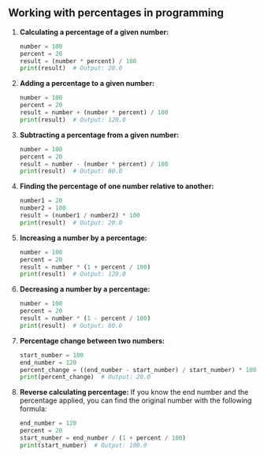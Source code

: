 ## Working with percentages in programming

1. **Calculating a percentage of a given number:**
   ```python
   number = 100
   percent = 20
   result = (number * percent) / 100
   print(result)  # Output: 20.0
   ```

2. **Adding a percentage to a given number:**
   ```python
   number = 100
   percent = 20
   result = number + (number * percent) / 100
   print(result)  # Output: 120.0
   ```

3. **Subtracting a percentage from a given number:**
   ```python
   number = 100
   percent = 20
   result = number - (number * percent) / 100
   print(result)  # Output: 80.0
   ```

4. **Finding the percentage of one number relative to another:**
   ```python
   number1 = 20
   number2 = 100
   result = (number1 / number2) * 100
   print(result)  # Output: 20.0
   ```

5. **Increasing a number by a percentage:**
   ```python
   number = 100
   percent = 20
   result = number * (1 + percent / 100)
   print(result)  # Output: 120.0
   ```

6. **Decreasing a number by a percentage:**
   ```python
   number = 100
   percent = 20
   result = number * (1 - percent / 100)
   print(result)  # Output: 80.0
   ```

7. **Percentage change between two numbers:**
   ```python
   start_number = 100
   end_number = 120
   percent_change = ((end_number - start_number) / start_number) * 100
   print(percent_change)  # Output: 20.0
   ```

8. **Reverse calculating percentage:**
   If you know the end number and the percentage applied, you can find the original number with the following formula:
   ```python
   end_number = 120
   percent = 20
   start_number = end_number / (1 + percent / 100)
   print(start_number)  # Output: 100.0
   ```
